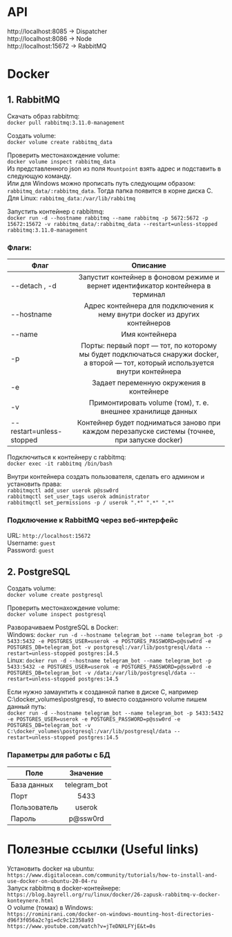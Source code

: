# API
http://localhost:8085 -> Dispatcher  
http://localhost:8086 -> Node  
http://localhost:15672 -> RabbitMQ

# Docker
## 1. RabbitMQ

Скачать образ rabbitmq:  
`docker pull rabbitmq:3.11.0-management`

Создать volume:  
`docker volume create rabbitmq_data`

Проверить местонахождение volume:  
`docker volume inspect rabbitmq_data`  
Из представленного json из поля `Mountpoint` взять адрес и подставить в следующую команду.  
Или для Windows можно прописать путь следующим образом: `rabbitmq_data/:rabbitmq_data`. Тогда папка появится в корне диска C.  
Для Linux: `rabbitmq_data:/var/lib/rabbitmq`  

Запустить контейнер с rabbitmq:  
`docker run -d --hostname rabbitmq --name rabbitmq -p 5672:5672 -p 15672:15672 -v rabbitmq_data/:rabbitmq_data --restart=unless-stopped rabbitmq:3.11.0-management`

### Флаги:  

| Флаг                     |                                                              Описание                                                              |
|--------------------------|:----------------------------------------------------------------------------------------------------------------------------------:|
| --detach , -d            |                          Запустит контейнер в фоновом режиме и вернет идентификатор контейнера в терминал                          |
| --hostname               |                            Адрес контейнера для подключения к нему внутри docker из других контейнеров                             |
| --name                   |                                                           Имя контейнера                                                           |
| -p                       | Порты: первый порт — тот, по которому мы будет подключаться снаружи docker, а второй — тот, который используется внутри контейнера |
| -e                       |                                              Задает переменную окружения в контейнере                                              |
| -v                       |                                    Примонтировать volume (том), т. е. внешнее хранилище данных                                     |
| --restart=unless-stopped |                   Контейнер будет подниматься заново при каждом перезапуске системы (точнее, при запуске docker)                   |

Подключиться к контейнеру с rabbitmq:  
`docker exec -it rabbitmq /bin/bash`  
  
Внутри контейнера создать пользователя, сделать его админом и установить права:  
`rabbitmqctl add_user userok p@ssw0rd`  
`rabbitmqctl set_user_tags userok administrator`  
`rabbitmqctl set_permissions -p / userok ".*" ".*" ".*"` 

### Подключение к RabbitMQ через веб-интерфейс
URL: `http://localhost:15672`  
Username: `guest`  
Password: `guest`  

## 2. PostgreSQL

Создать volume:  
`docker volume create postgresql`

Проверить местонахождение volume:  
`docker volume inspect postgresql`  

Разворачиваем PostgreSQL в Docker:  
Windows: `docker run -d --hostname telegram_bot --name telegram_bot -p 5433:5432 -e POSTGRES_USER=userok -e POSTGRES_PASSWORD=p@ssw0rd -e POSTGRES_DB=telegram_bot -v postgresql:/var/lib/postgresql/data --restart=unless-stopped postgres:14.5`  
Linux: `docker run -d --hostname telegram_bot --name telegram_bot -p 5433:5432 -e POSTGRES_USER=userok -e POSTGRES_PASSWORD=p@ssw0rd -e POSTGRES_DB=telegram_bot -v /data:/var/lib/postgresql/data --restart=unless-stopped postgres:14.5`

Если нужно замаунтить к созданной папке в диске C, например C:\docker_volumes\postgresql, то вместо созданного volume пишем данный путь:  
`docker run -d --hostname telegram_bot --name telegram_bot -p 5433:5432 -e POSTGRES_USER=userok -e POSTGRES_PASSWORD=p@ssw0rd -e POSTGRES_DB=telegram_bot -v C:\docker_volumes\postgresql:/var/lib/postgresql/data --restart=unless-stopped postgres:14.5`

### Параметры для работы с БД

| Поле         |   Значение   |
|--------------|:------------:|
| База данных  | telegram_bot |
| Порт         |     5433     |
| Пользователь |    userok    |
| Пароль       |   p@ssw0rd   |

# Полезные ссылки (Useful links)

Установить docker на ubuntu:  
`https://www.digitalocean.com/community/tutorials/how-to-install-and-use-docker-on-ubuntu-20-04-ru`  
Запуск rabbitmq в docker-контейнере:  
`https://blog.bayrell.org/ru/linux/docker/26-zapusk-rabbitmq-v-docker-konteynere.html`  
О volume (томах) в Windows:  
`https://rominirani.com/docker-on-windows-mounting-host-directories-d96f3f056a2c?gi=dc9c12358a93`  
`https://www.youtube.com/watch?v=jTeDNXLFYjE&t=0s`  
